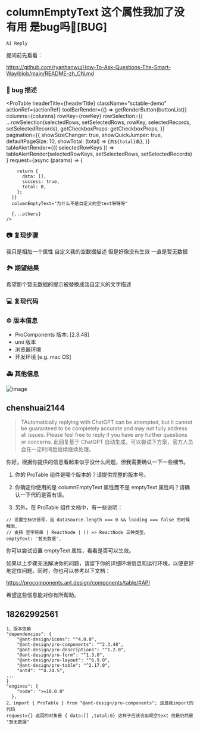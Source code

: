 # columnEmptyText 这个属性我加了没有用 是bug吗🐛[BUG]

`AI Reply`

提问前先看看：

https://github.com/ryanhanwu/How-To-Ask-Questions-The-Smart-Way/blob/main/README-zh_CN.md

### 🐛 bug 描述

<ProTable
headerTitle={headerTitle}
className="sctable-demo"
actionRef={actionRef}
toolBarRender={() => getRenderButton(buttonList)}
columns={columns}
rowKey={rowKey}
rowSelection={{
        ...rowSelection(selectedRows, setSelectedRows, rowKey, selectedRecords, setSelectedRecords),
        getCheckboxProps: getCheckboxProps,
      }}
pagination={{
        showSizeChanger: true,
        showQuickJumper: true,
        defaultPageSize: 10,
        showTotal: (total) => <span className="paginationText">{`共${total}条`}</span>,
      }}
tableAlertRender={({ selectedRowKeys }) =>
tableAlertRender(selectedRowKeys, setSelectedRows, setSelectedRecords)
}
request={async (params) => {

        return {
          data: [],
          success: true,
          total: 0,
        };
      }}
      columnEmptyText="为什么不是自定义的空text呀呀呀"

      {...others}
    />

### 📷 复现步骤

我只是相加一个属性 自定义我的空数据描述 但是好像没有生效 一直是暂无数据

### 🏞 期望结果

希望那个暂无数据的提示被替换成我自定义的文字描述

### 💻 复现代码

### © 版本信息

- ProComponents 版本: [2.3.48]
- umi 版本
- 浏览器环境
- 开发环境 [e.g. mac OS]

### 🚑 其他信息

![image](https://user-images.githubusercontent.com/103157749/226533172-4167f67f-243e-48c5-9b80-e430b07ddf8c.png)

## chenshuai2144

> TAutomatically replying with ChatGPT can be attempted, but it cannot be guaranteed to be completely accurate and may not fully address all issues. Please feel free to reply if you have any further questions or concerns.
> 此回复基于 ChatGPT 自动生成，可以尝试下方案，官方人员会在一定时间后继续继续处理。

你好，根据你提供的信息看起来似乎没什么问题，但我需要确认一下一些细节。

1. 你的 ProTable 组件是哪个版本的？请提供完整的版本号。

2. 你确定你使用的是 columnEmptyText 属性而不是 emptyText 属性吗？请确认一下代码是否有误。

3. 另外，在 ProTable 组件文档中，有一些说明：

```
// 设置空标识信号，当 dataSource.length === 0 && loading === false 的时候触发、
// 支持 空字符串 | ReactNode | () => ReactNode 三种类型。
emptyText: '暂无数据',
```

你可以尝试设置 emptyText 属性，看看是否可以生效。

如果以上步骤无法解决你的问题，请留下你的详细环境信息和运行环境，以便更好地定位问题。同时，你也可以参考以下文档：

https://procomponents.ant.design/components/table/#API

希望这些信息能对你有所帮助。

## 18262992561

```
1、版本依赖
"dependencies": {
    "@ant-design/icons": "^4.0.0",
    "@ant-design/pro-components": "^2.3.48",
    "@ant-design/pro-descriptions": "^1.2.0",
    "@ant-design/pro-form": "^1.3.0",
    "@ant-design/pro-layout": "^6.9.0",
    "@ant-design/pro-table": "^2.17.0",
    "antd": "^4.24.5",
...
}
"engines": {
    "node": ">=10.0.0"
  },
2、import { ProTable } from "@ant-design/pro-components"; 这是我import的代码
request={} 返回的对象是 { data:[] ,total:0} 这样子应该会出现空text 但是仍然是 "暂无数据"
```
